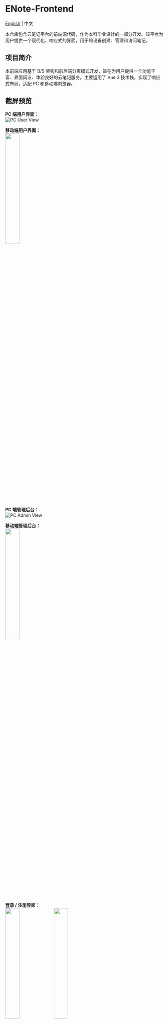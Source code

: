 # ENote-Frontend
[English](./README.md) | 中文

本仓库包含云笔记平台的前端源代码，作为本科毕业设计的一部分开发。该平台为用户提供一个现代化、响应式的界面，用于跨设备创建、管理和访问笔记。

## 项目简介

本前端应用基于 B/S 架构和前后端分离模式开发，旨在为用户提供一个功能丰富、界面简洁、体验良好的云笔记服务。主要运用了 Vue 3 技术栈，实现了响应式布局，适配 PC 和移动端浏览器。

## 截屏预览

**PC 端用户界面：**  
![PC User View](./assets/PC%20端用户界面.png)

**移动端用户界面：**  
<img src="./assets/移动端用户界面.png" style="width: 30%"></img>

**PC 端管理后台：**  
![PC Admin View](./assets/PC%20端管理后台.png)

**移动端管理后台：**  
<img src="./assets/移动端管理后台.png" style="width: 30%"></img>

**登录 / 注册界面：**  
<img src="./assets/登陆界面.png" style="width: 30%"></img>
<img src="./assets/注册界面.png" style="width: 30%"></img>

## 主要功能

### 用户认证
- 用户注册（邮箱验证）
- 用户登录
- 忘记密码（邮箱验证重置）
- “记住我”自动登录（持久化令牌）
- 权限管理（普通用户、普通管理员、超级管理员）
- 用户状态管理（启用 / 禁用）

### 笔记管理
- 创建 / 删除 / 重命名笔记
- 富文本编辑（支持文本、图片、视频、音频嵌入）
- 内容即时 / 自动保存
- 笔记列表展示（摘要、更新时间）
- 关键字检索（模糊匹配，大小写不敏感）
- 笔记大纲查看
- 收藏 / 取消收藏
- 移动笔记至不同文件夹
- 为笔记添加 / 删除标签

### 文件夹与标签管理
- 创建 / 删除 / 重命名文件夹和标签
- 移动文件夹
- 按文件夹、标签、收藏状态、关键字筛选笔记
- 右键菜单操作（笔记、文件夹、标签）

### 文件管理
- 上传用户头像
- 上传 / 访问 / 删除笔记中的图片、视频、音频  
  _（删除操作关联笔记内容变更）_

### 用户中心
- 查看 / 修改个人信息（用户名、邮箱、密码、头像）  
  _（敏感操作需邮箱验证）_
- 删除账号（邮箱验证）

### 数据分析（用户端）
- 统计个人笔记、文件夹、收藏、标签、多媒体文件数量
- 可视化显示个人存储用量（笔记与多媒体）

### 数据分析（管理端）
- 查看平台用户总数、日新增、周新增、日活跃、周活跃及趋势
- 查看平台笔记总数、日新增、周新增、日活跃、周活跃及趋势
- 查看平台文件（图片 / 视频 / 音频）总数、存储用量及趋势
- 图表展示

### 管理后台
- 用户管理（创建、查询、编辑、删除）  
  _（管理员不可编辑 / 删除权限等于或高于自身的用户）_
- 平台数据维护（备份 / 恢复 - 界面模拟）

### 其他
- 响应式布局（同时适配 PC 与移动端）
- 简洁美观的 UI 界面

## 技术栈 (Technology Stack)

- **框架：** Vue.js 3（Composition API）
- **构建工具：** Vite
- **UI 库：** Element Plus
- **路由：** Vue Router
- **状态管理：** Pinia
- **HTTP 客户端：** Axios
- **富文本编辑器：** WangEditor 5
- **数据可视化：** AntV G2
- **右键菜单：** Vue3 Context Menu
- **CSS 框架：** TailwindCSS
- **核心语言：** JavaScript
- **包管理工具：** NPM / Yarn / PNPM

## 项目结构 (Project Structure)

```
enote-frontend/
├── public/
│   └── favicon.ico               # 网站图标
├── src/
│   ├── assets/                   # 静态资源（图片、字体等）
│   ├── components/              # 可复用组件（按 admin, auth, layout, user 分类）
│   ├── router/                  # 路由配置（router.js）
│   ├── store/                   # 状态管理（Pinia store.js）
│   ├── styles/                  # 全局样式（style.css）
│   ├── utils/                   # 工具函数（常量、格式化、封装请求、校验器等）
│   ├── views/                   # 页面组件
│   ├── App.vue                  # 根组件
│   └── main.js                  # 应用入口
├── .env.development             # 开发环境变量（示例）
├── index.html                   # HTML 入口
├── package.json                 # 项目依赖和脚本
├── vite.config.js               # Vite 配置文件
└── tailwind.config.js           # TailwindCSS 配置
```

## 本地运行 (Getting Started)

### 先决条件

- Node.js (推荐 >=16.x)
- NPM 或 Yarn 或 PNPM

### 安装与运行

1. **克隆仓库**
    ```bash
    git clone git@github.com:linxin4cs/enote-frontend.git
    cd enote-frontend
    ```

2. **安装依赖**
    ```bash
    npm install
    # 或
    yarn install
    # 或
    pnpm install
    ```

3. **配置环境变量**
    在项目根目录下创建 `.env.development` 文件，添加以下内容：

    ```env
    VITE_API_BASE_URL=http://localhost:8080/api
    ```
    _（请根据你的后端地址和端口进行修改）_

4. **运行开发服务器**
    ```bash
    npm run dev
    # 或
    yarn dev
    # 或
    pnpm dev
    ```

    应用将在 `http://localhost:5173`（或 Vite 指定的端口）访问。

5. **构建生产版本**
    ```bash
    npm run build
    # 或
    yarn build
    # 或
    pnpm build
    ```

    构建结果将在 `dist/` 目录下。

## API 交互 (API Interaction)

此前端应用需与对应的 **云笔记平台后端服务** 进行交互。请确保后端服务已运行，并在 `.env.development` 中正确配置了 `VITE_API_BASE_URL`。

后端仓库地址：[ENote-Backend](https://github.com/linxin4cs/enote-backend)
